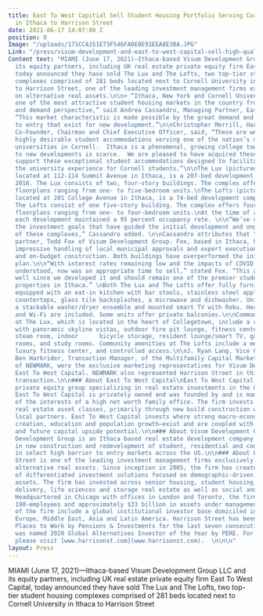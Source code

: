 ```yaml
---
title: East To West Capitial Sell Student Housing Portfolio Serving Cornell University
  in Ithaca to Harrison Street
date: 2021-06-17 14:07:00 Z
position: 0
Image: "/uploads/171CCA151E73F546FA0E0E91EEA8E3BA.JPG"
Link: "/press/visum-development-and-east-to-west-capital-sell-high-quality-off-campus-student-housing-portfolio"
Content text: "MIAMI (June 17, 2021)—Ithaca-based Visum Development Group LLC and
  its equity partners, including UK real estate private equity firm East To West Capital,
  today announced they have sold The Lux and The Lofts, two top-tier student housing
  complexes comprised of 281 beds located next to Cornell University in Ithaca, NY
  to Harrison Street, one of the leading investment management firms exclusively focused
  on alternative real assets.\n\n> “Ithaca, New York and Cornell University represent
  one of the most attractive student housing markets in the country from a supply
  and demand perspective,” said Andrea Cassandro, Managing Partner, East To West Capital.
  “This market characteristic is made possible by the great demand and the barriers
  to entry that exist for new development.”\n\nChristopher Merrill, Harrison Street’s
  Co-Founder, Chairman and Chief Executive Officer, said, “These are well managed,
  highly desirable student accommodations serving one of the nation’s most prestigious
  universities in Cornell.  Ithaca is a phenomenal, growing college town but access
  to new developments is scarce.  We are pleased to have acquired these assets and
  support these exceptional student accommodations designed to facilitate and enhance
  the university experience for Cornell students.”\n\nThe Lux (pictured above left),
  located at 112-114 Summit Avenue in Ithaca, is a 207-bed development completed in
  2018. The Lux consists of two, four-story buildings. The complex offers 10 different
  floorplans ranging from one- to five-bedroom units.\nThe Lofts (pictured above right),
  located at 201 College Avenue in Ithaca, is a 74-bed development completed in 2017.
  The Lofts consist of one five-story building. The complex offers four different
  floorplans ranging from one- to four-bedroom units.\nAt the time of acquisition,
  each development maintained a 95 percent occupancy rate. \n\n“We’ve overachieved
  the investment goals that have guided the initial development and ongoing management
  of these complexes,” Cassandro added. \n\nCassandro attributes that to the development
  partner, Todd Fox of Visum Development Group. Fox, based in Ithaca, has demonstrated
  impressive handling of local municipal approvals and expert execution with on-time
  and on-budget construction. Both buildings have overperformed the initial business
  plan.\n\n“With interest rates remaining low and the impacts of COVID more fully
  understood, now was an appropriate time to sell,” stated Fox. “This asset has performed
  well since we developed it and should remain one of the premier student housing
  properties in Ithaca.” \nBoth The Lux and The Lofts offer fully furnished apartments
  equipped with an eat-in kitchen with bar stools, stainless steel appliances, quartz
  countertops, glass tile backsplashes, a microwave and dishwasher. Units also feature
  a stackable washer/dryer ensemble and mounted smart TV with Roku. Heat, air-conditioning,
  and Wi-Fi are included. Some units offer private balconies.\n\nCommunity amenities
  at The Lux, which is located in the heart of Collegetown, include a rooftop terrace
  with panoramic skyline vistas, outdoor fire pit lounge, fitness center, sauna and
  steam room, indoor      bicycle storage, resident lounge/smart TV, game room, package
  rooms, and study rooms. Community amenities at The Lofts include a media lounge,
  luxury fitness center, and controlled access.\n\nJ. Ryan Lang, Vice Chairman, and
  Ben Harkrider, Transaction Manager, of the Multifamily Capital Markets division
  of NEWMARK, were the exclusive marketing representatives for Visum Development and
  East To West Capital. NEWMARK also represented Harrison Street in this off-market
  transaction.\n\n### About East To West Capital\nEast To West Capital is an independent
  private equity group specializing in real estate investments in the U.S. and Europe.
  East To West Capital is privately owned and was founded by and is managed on behalf
  of the interests of a high net worth family office. The firm invests across all
  real estate asset classes, primarily through new build construction with experienced
  local partners. East To West Capital invests where strong macro-economic factors—job
  creation, education and population growth—exist and are coupled with relative value
  and future capital upside potential.\n\n### About Visum Development Group:\nVisum
  Development Group is an Ithaca based real estate development company specializing
  in new construction and redevelopment of student, residential and commercial properties
  in select high barrier to entry markets across the US.\n\n### About Harrison Street\nHarrison
  Street is one of the leading investment management firms exclusively focused on
  alternative real assets. Since inception in 2005, the firm has created a series
  of differentiated investment solutions focused on demographic-driven, needs-based
  assets. The firm has invested across senior housing, student housing, healthcare
  delivery, life sciences and storage real estate as well as social and utility infrastructure.
  Headquartered in Chicago with offices in London and Toronto, the firm has more than
  190-employees and approximately $33 billion in assets under management. Clients
  of the firm include a global institutional investor base domiciled in North America,
  Europe, Middle East, Asia and Latin America. Harrison Street has been awarded Best
  Places to Work by Pensions & Investments for the last seven consecutive years and
  was named 2020 Global Alternatives Investor of the Year by PERE. For more information,
  please visit [www.harrisonst.com](www.harrisonst.com).  \n\n\n"
layout: Press
---
```


MIAMI (June 17, 2021)—Ithaca-based Visum Development Group LLC and its equity partners, including UK real estate private equity firm East To West Capital, today announced they have sold The Lux and The Lofts, two top-tier student housing complexes comprised of 281 beds located next to Cornell University in Ithaca to Harrison Street